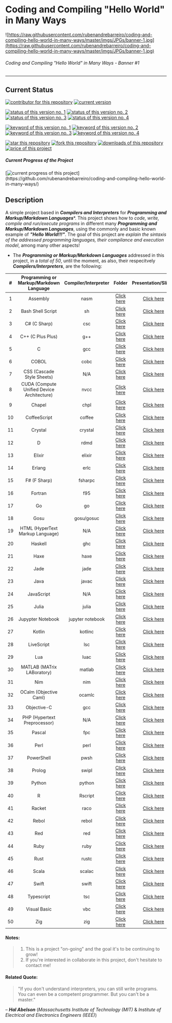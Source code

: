 # Coding and Compiling "Hello World" in Many Ways

![https://raw.githubusercontent.com/rubenandrebarreiro/coding-and-compiling-hello-world-in-many-ways/master/imgs/JPGs/banner-1.jpg](https://raw.githubusercontent.com/rubenandrebarreiro/coding-and-compiling-hello-world-in-many-ways/master/imgs/JPGs/banner-1.jpg)
######  Coding and Compiling "Hello World" in Many Ways - Banner #1

***


## Current Status
[![contributor for this repository](https://img.shields.io/badge/contributor-rubenandrebarreiro-blue.svg)](https://github.com/rubenandrebarreiro/)
[![current version](https://img.shields.io/badge/version-1.0-magenta.svg)](https://github.com/rubenandrebarreiro/coding-and-compiling-hello-world-in-many-ways/)

[![status of this version no. 1](https://img.shields.io/badge/status-completed-orange.svg)](https://github.com/rubenandrebarreiro/coding-and-compiling-hello-world-in-many-ways/)
[![status of this version no. 2](https://img.shields.io/badge/status-final-orange.svg)](https://github.com/rubenandrebarreiro/coding-and-compiling-hello-world-in-many-ways/)
[![status of this version no. 3](https://img.shields.io/badge/status-stable-orange.svg)](https://github.com/rubenandrebarreiro/coding-and-compiling-hello-world-in-many-ways/)
[![status of this version no. 4](https://img.shields.io/badge/status-documented-orange.svg)](https://github.com/rubenandrebarreiro/coding-and-compiling-hello-world-in-many-ways/)

[![keyword of this version no. 1](https://img.shields.io/badge/keyword-compilers-brown.svg)](https://github.com/rubenandrebarreiro/coding-and-compiling-hello-world-in-many-ways/)
[![keyword of this version no. 2](https://img.shields.io/badge/keyword-intrepretes-brown.svg)](https://github.com/rubenandrebarreiro/coding-and-compiling-hello-world-in-many-ways/)
[![keyword of this version no. 3](https://img.shields.io/badge/keyword-sintaxis-brown.svg)](https://github.com/rubenandrebarreiro/coding-and-compiling-hello-world-in-many-ways/)
[![keyword of this version no. 4](https://img.shields.io/badge/keyword-coding-brown.svg)](https://github.com/rubenandrebarreiro/coding-and-compiling-hello-world-in-many-ways/)

[![star this repository](http://githubbadges.com/star.svg?user=rubenandrebarreiro&repo=coding-and-compiling-hello-world-in-many-ways&style=flat)](https://github.com/rubenandrebarreiro/coding-and-compiling-hello-world-in-many-ways/stargazers)
[![fork this repository](http://githubbadges.com/fork.svg?user=rubenandrebarreiro&repo=coding-and-compiling-hello-world-in-many-ways&style=flat)](https://github.com/rubenandrebarreiro/coding-and-compiling-hello-world-in-many-ways/fork)
[![downloads of this repository](https://img.shields.io/github/downloads/rubenandrebarreiro/coding-and-compiling-hello-world-in-many-ways/total.svg)](https://github.com/rubenandrebarreiro/coding-and-compiling-hello-world-in-many-ways/archive/master.zip)
[![price of this project](https://img.shields.io/badge/price-free-success.svg)](https://github.com/rubenandrebarreiro/coding-and-compiling-hello-world-in-many-ways/archive/master.zip)

##### Current Progress of the Project

[![current progress of this project](http://progressed.io/bar/100?title=&nbsp;completed&nbsp;)](https://github.com/rubenandrebarreiro/coding-and-compiling-hello-world-in-many-ways/)


## Description

A simple project based in **_Compilers and Interpreters_** for **_Programming and Markup/Markdown Languages_***. This project shows how to _code, write, compile and run/execute programs_ in different many **_Programming and Markup/Markdown Languages_**, using the commonly and basic known example of **_"Hello World!!!"_**. The goal of this project are _explain the sintaxis of the addressed programming languages, their compilance and execution model_, among many other aspects!

* The **_Programming or Markup/Markdown Languages_** addressed in this project, in a _total of 50_, until the moment, as also, their respecitvely **_Compilers/Interpreters_**, are the following:

| #  |  Programming or Markup/Markdown Language   |  Compiler/Interpreter  | Folder                    | Presentation/Slides    |
|:--:|:------------------------------------------:|:----------------------:|:-------------------------:|:----------------------:|
| 1  | Assembly                                   | nasm                   | [Click here]()            | [Click here]()         |
| 2  | Bash Shell Script                          | sh                     | [Click here]()            | [Click here]()         |
| 3  | C# (C Sharp)                               | csc                    | [Click here]()            | [Click here]()         |
| 4  | C++ (C Plus Plus)                          | g++                    | [Click here]()            | [Click here]()         |
| 5  | C                                          | gcc                    | [Click here]()            | [Click here]()         |
| 6  | COBOL                                      | cobc                   | [Click here]()            | [Click here]()         |
| 7  | CSS (Cascade Style Sheets)                 | N/A                    | [Click here]()            | [Click here]()         |
| 8  | CUDA (Compute Unified Device Architecture) | nvcc                   | [Click here]()            | [Click here]()         |
| 9  | Chapel                                     | chpl                   | [Click here]()            | [Click here]()         |
| 10 | CoffeeScript                               | coffee                 | [Click here]()            | [Click here]()         |
| 11 | Crystal                                    | crystal                | [Click here]()            | [Click here]()         |
| 12 | D                                          | rdmd                   | [Click here]()            | [Click here]()         |
| 13 | Elixir                                     | elixir                 | [Click here]()            | [Click here]()         |
| 14 | Erlang                                     | erlc                   | [Click here]()            | [Click here]()         |
| 15 | F# (F Sharp)                               | fsharpc                | [Click here]()            | [Click here]()         |
| 16 | Fortran                                    | f95                    | [Click here]()            | [Click here]()         |
| 17 | Go                                         | go                     | [Click here]()            | [Click here]()         |
| 18 | Gosu                                       | gosu/gosuc             | [Click here]()            | [Click here]()         |
| 19 | HTML (HyperText Markup Language)           | N/A                    | [Click here]()            | [Click here]()         |
| 20 | Haskell                                    | ghc                    | [Click here]()            | [Click here]()         |
| 21 | Haxe                                       | haxe                   | [Click here]()            | [Click here]()         |
| 22 | Jade                                       | jade                   | [Click here]()            | [Click here]()         |
| 23 | Java                                       | javac                  | [Click here]()            | [Click here]()         |
| 24 | JavaScript                                 | N/A                    | [Click here]()            | [Click here]()         |
| 25 | Julia                                      | julia                  | [Click here]()            | [Click here]()         |
| 26 | Jupypter Notebook                          | jupyter notebook       | [Click here]()            | [Click here]()         |
| 27 | Kotlin                                     | kotlinc                | [Click here]()            | [Click here]()         |
| 28 | LiveScript                                 | lsc                    | [Click here]()            | [Click here]()         |
| 29 | Lua 	                                      | luac                   | [Click here]()            | [Click here]()         |
| 30 | MATLAB (MATrix LABoratory)                 | matlab                 | [Click here]()            | [Click here]()         |
| 31 | Nim 	                                      | nim                    | [Click here]()            | [Click here]()         |
| 32 | OCalm (Objective Caml)                     | ocamlc                 | [Click here]()            | [Click here]()         |
| 33 | Objective-C                                | gcc                    | [Click here]()            | [Click here]()         |
| 34 | PHP (Hypertext Preprocessor)               | N/A                    | [Click here]()            | [Click here]()         |
| 35 | Pascal 	                                  | fpc                    | [Click here]()            | [Click here]()         |
| 36 | Perl                                       | perl                   | [Click here]()            | [Click here]()         |
| 37 | PowerShell                                 | pwsh                   | [Click here]()            | [Click here]()         |
| 38 | Prolog                                     | swipl                  | [Click here]()            | [Click here]()         |
| 39 | Python                                     | python                 | [Click here]()            | [Click here]()         |
| 40 | R                                          | Rscript                | [Click here]()            | [Click here]()         |
| 41 | Racket                                     | raco                   | [Click here]()            | [Click here]()         |
| 42 | Rebol                                      | rebol                  | [Click here]()            | [Click here]()         |
| 43 | Red                                        | red                    | [Click here]()            | [Click here]()         | 
| 44 | Ruby                                       | ruby                   | [Click here]()            | [Click here]()         |
| 45 | Rust                                       | rustc                  | [Click here]()            | [Click here]()         |
| 46 | Scala                                      | scalac                 | [Click here]()            | [Click here]()         |
| 47 | Swift                                      | swift                  | [Click here]()            | [Click here]()         |
| 48 | Typescript                                 | tsc                    | [Click here]()            | [Click here]()         |
| 49 | Visual Basic                               | vbc                    | [Click here]()            | [Click here]()         |
| 50 | Zig                                        | zig                    | [Click here]()            | [Click here]()         |

#### Notes:
> 1) This is a project "on-going" and the goal it's to be continuing to grow!
> 2) If you're interested in collaborate in this project, don't hesitate to contact me!

#### Related Quote:
> "If you don't understand interpreters, you can still write programs. You can even be a competent programmer. But you can't be a master."

– **_Hal Abelson_** (_Massachusetts Institute of Technology (MIT)_ & _Institute of Electrical and Electronics Engineers (IEEE)_)
